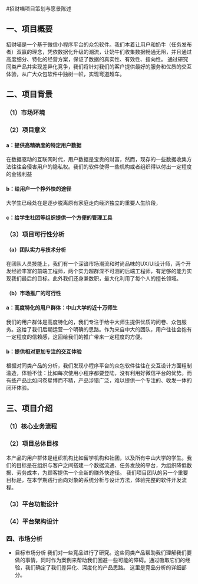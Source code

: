 ﻿#招财喵项目策划与愿景陈述
## 一、项目概要
招财喵是一个基于微信小程序平台的众包软件。我们本着让用户和奶牛（任务发布者）双赢的理念，凭依数据化升级的潮流，让奶牛们收集数据畅通无阻，并且通过高度细分、特化的经营方案，保证了数据的真实性、有效性、指向性。 通过研究同类产品并实现差异化竞争，我们将针对我们的客户提供最好的服务和优质的交互体验，从广大众包软件中独树一帜，实现弯道超车。
## 二、项目背景
### （1）市场环境

### （2）项目意义
#### a：提供高精确度的特定用户数据
在数据驱动的互联网时代，用户数据是宝贵的财富，然而，现存的一些数据收集方法往往会侵害用户的隐私权。我们的软件使得一些机构或者组织得以付出一定程度的金钱利益
#### b：给用户一个挣外快的途径
大学生已经处在是逐步脱离原有家庭走向经济独立的重要人生阶段，
#### c：给学生社团等组织提供一个方便的管理工具
### （3）项目可行性分析
#### （a）团队实力与技术分析
在团队人员技能上，我们有一个深谙市场潮流和时尚品味的UX/UI设计师，两个开发经验丰富的前端工程师，两个实力超群深不可测的后端工程师，有足够的能力实现我们最后的目标。此外我们还身兼数职，最大化利用了每个人的擅长领域。
#### （b）市场推广的可行性
#### a：高度特化的用户群体：中山大学的近十万师生
我们的用户群体是高度特化的，我们专注于给中大师生提供优质的问卷、众包服务。这给了我们后期运营一个明确的思路。作为来自中大的团队，用户往往会抱有一定程度的信赖感，这回给我们的推广带来一定程度的方便。
#### b：提供相对更加专注的交互体验
根据对同类产品的分析，我们发现小程序平台的众包软件往往在交互设计方面粗制滥造，体验不佳：比如每次使用小程序都要登陆，没有利用好微信平台的优势。而有些产品比如问卷星博而不精，产品涉猎广泛，难以提供一个专注的、收发一体的闭环体验。

## 三、项目介绍
### （1）核心业务流程
### （2）项目总体目标
本产品的用户群体是组织机构比如留学机构和社团，以及所有中山大学的学生。我们的目标是在组织与客户之间搭建一个数据流通、任务发放的平台，为组织降低数据、劳务成本，为顾客提供一个全新的赚外快途径。
我们项目团队的另一个重要目标是，在本学期践行面向对象的系统分析与设计方法，体验完整的软件开发流程。
### （3）平台功能设计
### （4）平台架构设计
### 四、市场分析
- 目标市场分析
我们对一些竞品进行了研究。这些同类产品帮助我们理解我们要做的事情，同时作为案例来帮助我们回避一些可能的障碍。通过吸取它们的经验，我们确定了我们差异化、深度化的产品思路。
这里是竞品分析的详细部分。


